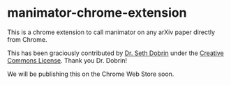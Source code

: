 # manimator-chrome-extension

This is a chrome extension to call manimator on any arXiv paper directly from Chrome.

This has been graciously contributed by [Dr. Seth Dobrin](https://drsethdobrin.com/) under the [Creative Commons License](https://github.com/HyperCluster-Tech/manimator-chrome-extension/blob/main/LICENSE). Thank you Dr. Dobrin!

We will be publishing this on the Chrome Web Store soon.
